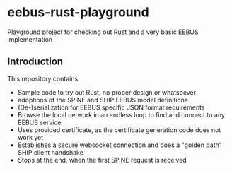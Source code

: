 # eebus-rust-playground

Playground project for checking out Rust and a very basic EEBUS implementation

## Introduction

This repository contains:

- Sample code to try out Rust, no proper design or whatsoever
- adoptions of the SPINE and SHIP EEBUS model definitions
- (De-)serialization for EEBUS specific JSON format requirements
- Browse the local network in an endless loop to find and connect to any EEBUS service
- Uses provided certificate, as the certificate generation code does not work yet
- Establishes a secure websocket connection and does a "golden path" SHIP client handshake
- Stops at the end, when the first SPINE request is received
